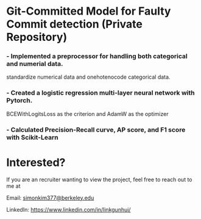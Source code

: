 # Git-Committed Model for Faulty Commit detection (Private Repository)

### - Implemented a preprocessor for handling both categorical and numerial data. 
standardize numerical data and onehotenocode categorical data.

### - Created a logistic regression multi-layer neural network with Pytorch. 
BCEWithLogitsLoss as the criterion and AdamW as the optimizer

### - Calculated Precision-Recall curve, AP score, and F1 score with Scikit-Learn


# Interested?

If you are an recruiter wanting to view the project, feel free to reach out to me at 

Email: simonkim377@berkeley.edu 

LinkedIn: https://www.linkedin.com/in/linkgunhui/
